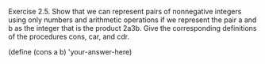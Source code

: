 Exercise 2.5. Show that we can represent pairs of nonnegative integers using only numbers and arithmetic operations if we represent the pair a and b as the integer that is the product 2a3b. Give the corresponding definitions of the procedures cons, car, and cdr.

(define (cons a b)
  'your-answer-here)
